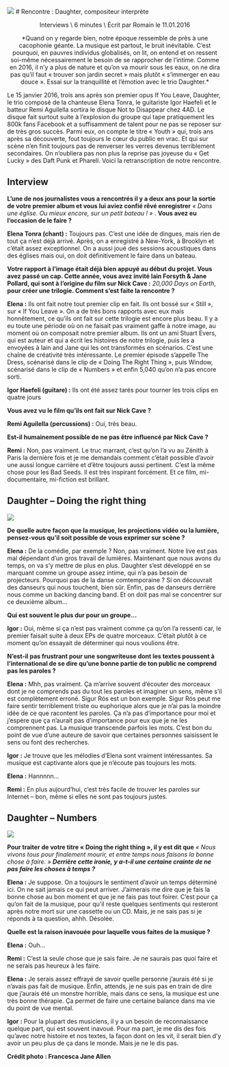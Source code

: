 <img src="/Images/Francesca Jane Allen/Daughter-1-CreditFrancescaAllen.jpg">
# Rencontre : Daughter, compositeur interprète

<p align="center">
Interviews \
6 minutes \
Écrit par Romain le 11.01.2016
</p>

<p align="center">
*Quand on y regarde bien, notre époque ressemble de près à une cacophonie géante. La musique est partout, le bruit inévitable. C’est pourquoi, en pauvres individus globalisés, on lit, on entend et on ressent soi-même nécessairement le besoin de se rapprocher de l’intime. Comme en 2016, il n’y a plus de nature et qu’on va mourir sous les eaux, on ne dira pas qu’il faut « trouver son jardin secret » mais plutôt « s’immerger en eau douce ». Essai sur la tranquillité et l’émotion avec le trio Daughter.*
</p>

Le 15 janvier 2016, trois ans après son premier opus If You Leave, Daughter, le trio composé de la chanteuse Elena Tonra, le guitariste Igor Haefeli et le batteur Remi Aguilella sortira le disque Not to Disappear chez 4AD. Le disque fait surtout suite à l’explosion du groupe qui tape pratiquement les 800k fans Facebook et a suffisamment de talent pour ne pas se reposer sur de très gros succès. Parmi eux, on compte le titre « Youth » qui, trois ans après sa découverte, fout toujours le cœur du public en vrac. Et qui sur scène n’en finit toujours pas de renverser les verres devenus terriblement secondaires. On n’oubliera pas non plus la reprise pas joyeuse du « Get Lucky » des Daft Punk et Pharell. Voici la retranscription de notre rencontre.

## Interview

**L’une de nos journalistes vous a rencontrés il y a deux ans pour la sortie de votre premier album et vous lui aviez confié rêvé enregistrer** *« Dans une église. Ou mieux encore, sur un petit bateau ! »* . **Vous avez eu l’occasion de le faire ?**

**Elena Tonra (chant) :** Toujours pas. C’est une idée de dingues, mais rien de tout ça n’est déjà arrivé. Après, on a enregistré à New-York, à Brooklyn et c’était assez exceptionnel. On a aussi joué des sessions acoustiques dans des églises mais oui, on doit définitivement le faire dans un bateau.

**Votre rapport à l’image était déjà bien appuyé au début du projet. Vous avez passé un cap. Cette année, vous avez invité Iain Forsyth & Jane Pollard, qui sont à l’origine du film sur Nick Cave :** *20,000 Days on Earth*, **pour créer une trilogie. Comment s’est faite la rencontre ?**

**Elena :** Ils ont fait notre tout premier clip en fait. Ils ont bossé sur « Still », sur « If You Leave ». On a de très bons rapports avec eux mais honnêtement, ce qu’ils ont fait sur cette trilogie est encore plus beau. Il y a eu toute une période où on ne faisait pas vraiment gaffe à notre image, au moment où on composait notre premier album. Ils ont un ami Stuart Evers, qui est auteur et qui a écrit les histoires de notre trilogie, puis les a envoyées à Iain and Jane qui les ont transformés en scénarios. C’est une chaîne de créativité très intéressante. Le premier épisode s’appelle The Dress, scénarisé dans le clip de « Doing The Right Thing », puis Window, scénarisé dans le clip de « Numbers » et enfin 5,040 qu’on n’a pas encore sorti.

**Igor Haefeli (guitare) :** Ils ont été assez tarés pour tourner les trois clips en quatre jours

**Vous avez vu le film qu’ils ont fait sur Nick Cave ?**

**Remi Aguilella (percussions) :** Oui, très beau.

**Est-il humainement possible de ne pas être influencé par Nick Cave ?**

**Remi :** Non, pas vraiment. Le truc marrant, c’est qu’on l’a vu au Zénith à Paris la dernière fois et je me demandais comment c’était possible d’avoir une aussi longue carrière et d’être toujours aussi pertinent. C’est la même chose pour les Bad Seeds. Il est très inspirant forcément. Et ce film, mi-documentaire, mi-fiction est brillant.

## Daughter – Doing the right thing

[<img src="https://i.ytimg.com/vi/bU5F-DvGLkA/maxresdefault.jpg">](https://www.youtube.com/watch?v=bU5F-DvGLkA)

**De quelle autre façon que la musique, les projections vidéo ou la lumière, pensez­-vous qu’il soit possible de vous exprimer sur scène ?**

**Elena :** De la comédie, par exemple ? Non, pas vraiment. Notre live est pas mal dépendant d’un gros travail de lumières. Maintenant que nous avons du temps, on va s’y mettre de plus en plus. Daughter s’est développé en se marquant comme un groupe assez intime, qui n’a pas besoin de projecteurs. Pourquoi pas de la danse comtemporaine ? Si on découvrait des danseurs qui nous touchent, bien sûr. Enfin, pas de danseurs derrière nous comme un backing dancing band. Et on doit pas mal se concentrer sur ce deuxième album…

**Qui est souvent le plus dur pour un groupe…**

**Igor :** Oui, même si ça n’est pas vraiment comme ça qu’on l’a ressenti car, le premier faisait suite à deux EPs de quatre morceaux. C’était plutôt à ce moment qu’on essayait de déterminer qui nous voulions être.

**N’est-il pas frustrant pour une songwriteuse dont les textes poussent à l’international de se dire qu’une bonne partie de ton public ne comprend pas les paroles ?**

**Elena :** Mhh, pas vraiment. Ça m’arrive souvent d’écouter des morceaux dont je ne comprends pas du tout les paroles et imaginer un sens, même s’il est complètement erroné. Sigur Rós est un bon exemple. Sigur Rós peut me faire sentir terriblement triste ou euphorique alors que je n’ai pas la moindre idée de ce que racontent les paroles. Ça n’a pas d’importance pour moi et j’espère que ça n’aurait pas d’importance pour eux que je ne les comprennent pas. La musique transcende parfois les mots. C’est bon du point de vue d’une auteure de savoir que certaines personnes saisissent le sens ou font des recherches.

**Igor :** Je trouve que les mélodies d’Elena sont vraiment intéressantes. Sa musique est captivante alors que je n’écoute pas toujours les mots.

**Elena :** Hannnnn…

**Remi :** En plus aujourd’hui, c’est très facile de trouver les paroles sur Internet – bon, même si elles ne sont pas toujours justes.

## Daughter – Numbers

[<img src="https://i.ytimg.com/vi/z-fD3PIRSO8/maxresdefault.jpg">](https://www.youtube.com/watch?v=z-fD3PIRSO8)

**Pour traiter de votre titre « Doing the right thing », il y est dit que** *« Nous vivons tous pour finalement mourir, et entre temps nous faisons la bonne chose à faire. »* ***Derrière cette ironie, y a-t-il une certaine crainte de ne pas faire les choses à temps ?***

**Elena :** Je suppose. On a toujours le sentiment d’avoir un temps déterminé ici. On ne sait jamais ce qui peut arriver. J’aimerais me dire que je fais la bonne chose au bon moment et que je ne fais pas tout foirer. C’est pour ça qu’on fait de la musique, pour qu’il reste quelques sentiments qui resteront après notre mort sur une cassette ou un CD. Mais, je ne sais pas si je réponds à ta question, ahhh. Désolée.

**Quelle est la raison inavouée pour laquelle vous faites de la musique ?**

**Elena :** Ouh…

**Remi :** C’est la seule chose que je sais faire. Je ne saurais pas quoi faire et ne serais pas heureux à les faire.

**Elena :** Je serais assez effrayé de savoir quelle personne j’aurais été si je n’avais pas fait de musique. Enfin, attends, je ne suis pas en train de dire que j’aurais été un monstre horrible, mais dans ce sens, la musique est une très bonne thérapie. Ça permet de faire une certaine balance dans ma vie du point de vue mental.

**Igor :** Pour la plupart des musiciens, il y a un besoin de reconnaissance quelque part, qui est souvent inavoué. Pour ma part, je me dis des fois qu’avec notre histoire et nos textes, la façon dont on les vit, il serait bien d’y avoir un peu plus de ça dans le monde. Mais je ne le dis pas.

**Crédit photo : Francesca Jane Allen**


